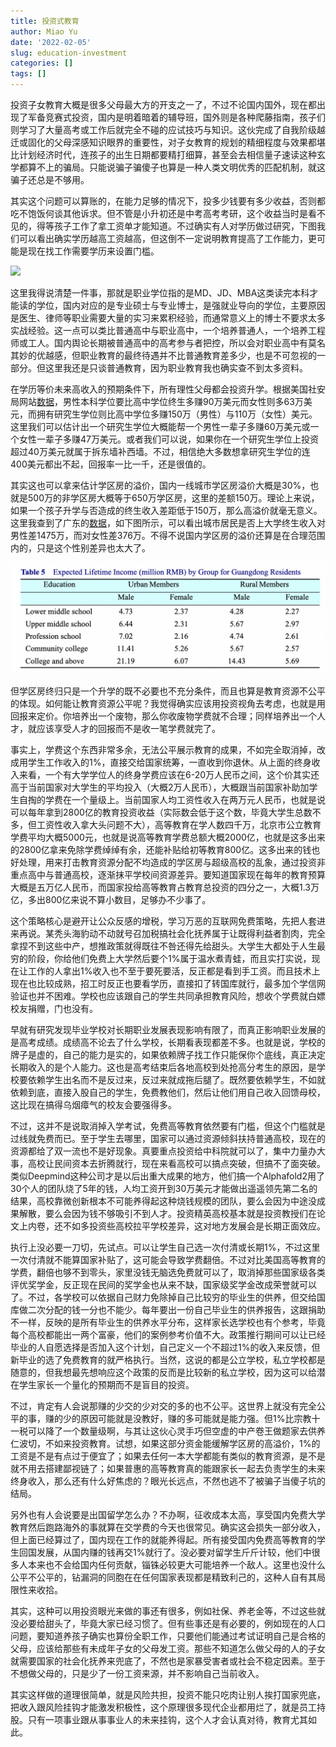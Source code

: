 ```yaml
---
title: 投资式教育
author: Miao Yu
date: '2022-02-05'
slug: education-investment
categories: []
tags: []
---
```


投资子女教育大概是很多父母最大方的开支之一了，不过不论国内国外，现在都出现了军备竞赛式投资，国内是明着暗着的辅导班，国外则是各种爬藤指南，孩子们则学习了大量高考或工作后就完全不碰的应试技巧与知识。这伙完成了自我阶级越迁或固化的父母深感知识眼界的重要性，对子女教育的规划的精细程度与效果都堪比计划经济时代，连孩子的出生日期都要精打细算，甚至会去相信量子速读这种玄学都算不上的骗局。只能说骗子骗傻子也算是一种人类文明优秀的匹配机制，就这骗子还总是不够用。

其实这个问题可以算账的，在能力足够的情况下，投多少钱要有多少收益，否则都吃不饱饭何谈其他诉求。但不管是小升初还是中考高考考研，这个收益当时是看不见的，得等孩子工作了拿工资单才能知道。不过确实有人对学历做过研究，下图我们可以看出确实学历越高工资越高，但这倒不一定说明教育提高了工作能力，更可能是现在找工作需要学历来设置门槛。

![](https://www.northeastern.edu/bachelors-completion/wp-content/uploads/2020/06/Annual_Earnings_Unemp_Rates_R2-1.png)

这里我得说清楚一件事，那就是职业学位指的是MD、JD、MBA这类读完本科才能读的学位，国内对应的是专业硕士与专业博士，是强就业导向的学位，主要原因是医生、律师等职业需要大量的实习来累积经验，而通常意义上的博士不要求太多实战经验。这一点可以类比普通高中与职业高中，一个培养普通人，一个培养工程师或工人。国内舆论长期被普通高中的高考参与者把控，所以会对职业高中有莫名其妙的优越感，但职业教育的最终待遇并不比普通教育差多少，也是不可忽视的一部分。但这里我还是只谈普通教育，因为职业教育我也确实查不到太多资料。

在学历等价未来高收入的预期条件下，所有理性父母都会投资升学。根据美国社安局网站[数据](https://www.ssa.gov/policy/docs/research-summaries/education-earnings.html)，男性本科学位要比高中学位终生多赚90万美元而女性则多63万美元，而拥有研究生学位则比高中学位多赚150万（男性）与110万（女性）美元。这里我们可以估计出一个研究生学位大概能帮一个男性一辈子多赚60万美元或一个女性一辈子多赚47万美元。或者我们可以说，如果你在一个研究生学位上投资超过40万美元就属于拆东墙补西墙。不过，相信绝大多数想拿研究生学位的连400美元都出不起，回报率一比一千，还是很值的。

其实这也可以拿来估计学区房的溢价，国内一线城市学区房溢价大概是30%，也就是500万的非学区房大概等于650万学区房，这里的差额150万。理论上来说，如果一个孩子升学与否造成的终生收入差距低于150万，那么高溢价就毫无意义。这里我查到了广东的[数据](https://ideas.repec.org/a/fec/journl/v12y2017i1p113-131.html)，如下图所示，可以看出城市居民是否上大学终生收入对男性差1475万，而对女性差376万。不得不说国内学区房的溢价还算是在合理范围内的，只是这个性别差异也太大了。

![](images/guangdong.png)

但学区房终归只是一个升学的既不必要也不充分条件，而且也算是教育资源不公平的体现。如何能让教育资源公平呢？我觉得确实应该用投资视角去考虑，也就是用回报来定价。你培养出一个废物，那么你收废物学费就不合理；同样培养出一个人才，就应该享受人才的回报而不是收一笔学费就完了。

事实上，学费这个东西非常多余，无法公平展示教育的成果，不如完全取消掉，改成用学生工作收入的1%，直接交给国家统筹，一直收到你退休。从上面的终身收入来看，一个有大学学位人的终身学费应该在6-20万人民币之间，这个价其实还高于当前国家对大学生的平均投入（大概2万人民币），大概跟当前国家补助加学生自掏的学费在一个量级上。当前国家人均工资性收入在两万元人民币，也就是说可以每年拿到2800亿的教育投资收益（实际数会低于这个数，毕竟大学生总数不多，但工资性收入拿大头问题不大），高等教育在学人数四千万，北京市公立教育学费平均大概5000元，也就是说高等教育学费总额大概2000亿，也就是这多出来的2800亿拿来免除学费绰绰有余，还能补贴给初等教育800亿。这多出来的钱也好处理，用来打击教育资源分配不均造成的学区房与超级高校的乱象，通过投资非重点高中与普通高校，逐渐抹平学校间资源差异。要知道国家现在每年的教育预算大概是五万亿人民币，而国家投给高等教育占教育总投资的四分之一，大概1.3万亿，多出800亿来说不算小数目，足够办不少事了。

这个策略核心是避开让公众反感的增税，学习万恶的互联网免费策略，先把人套进来再说。某秃头海豹动不动就号召加税搞社会化抚养属于让既得利益者割肉，完全拿捏不到这些中产，想推政策就得既往不咎还得先给甜头。大学生大都处于人生最穷的阶段，你给他们免费上大学然后要个1%属于温水煮青蛙，而且实打实说，现在让工作的人拿出1%收入也不至于要死要活，反正都是看到手工资。而且技术上现在也比较成熟，招工时反正也要看学历，直接扣了转国库就行，最多加个学信网验证也并不困难。学校也应该跟自己的学生共同承担教育风险，想收个学费就白嫖校友捐赠，门也没有。

早就有研究发现毕业学校对长期职业发展表现影响有限了，而真正影响职业发展的是高考成绩。成绩高不论去了什么学校，长期看表现都差不多。也就是说，学校的牌子是虚的，自己的能力是实的，如果依赖牌子找工作只能保你个底线，真正决定长期收入的是个人能力。这也是高考结束后各地高校到处抢高分考生的原因，是学校要依赖学生出名而不是反过来，反过来就成拖后腿了。既然要依赖学生，不如就依赖到底，直接入股自己的学生，免费教他们，然后让他们用自己收入回馈母校，这比现在搞得乌烟瘴气的校友会要强得多。

不过，这并不是说取消掉入学考试，免费高等教育依然要有门槛，但这个门槛就是过线就免费而已。至于学生去哪里，国家可以通过资源倾斜扶持普通高校，现在的资源都给了双一流也不是好现象。真要重点投资给中科院就可以了，集中力量办大事，高校让民间资本去折腾就行，现在来看高校可以搞点突破，但搞不了面突破。类似Deepmind这种公司才是以后出重大成果的地方，他们搞一个Alphafold2用了30个人的团队烧了5年的钱，人均工资开到30万美元才能做出遥遥领先第二名的结果，高校靠微创新根本不可能养得起这种烧钱规模的团队，要么会因为中途没成果解散，要么会因为钱不够吸引不到人才。投资精英高校基本就是投资教授们在论文上内卷，还不如多投资些高校拉平学校差异，这对地方发展会是长期正面效应。

执行上没必要一刀切，先试点。可以让学生自己选一次付清或长期1%，不过这里一次付清就不能算国家补贴了，这可能会导致学费翻倍。不过对比美国高等教育的学费，翻倍也够不到零头，家里没钱无脑选免费就可以了，取消掉那些国家级各类评优奖学金，反正现在民间的奖学金也从来不缺，国家级奖学金改成荣誉就可以了。不过，各学校可以依据自己财力免除掉自己比较穷的毕业生的供养，但交给国库做二次分配的钱一分也不能少。每年要出一份自己毕业生的供养报告，这跟捐助不一样，反映的是所有毕业生的供养水平分布，这样家长选学校也有个参考，毕竟每个高校都能出一两个富豪，他们的案例参考价值不大。政策推行期间可以让已经毕业的人自愿选择是否加入这个计划，自己定义一个不超过1%的收入来反馈，但新毕业的选了免费教育的就严格执行。当然，这说的都是公立学校，私立学校都是随意的，但我想最先想响应这个政策的反而是比较新的私立学校，因为这可以给潜在学生家长一个量化的预期而不是盲目的投资。

不过，肯定有人会说那赚的少交的少对交的多的也不公平。这世界上就没有完全公平的事，赚的少的原因可能就是没教好，赚的多可能就是能力强。但1%比宗教十一税可以降了一个数量级啊，与其让这伙心灵手巧但空虚的中产卷王做题家去供养仁波切，不如来投资教育。试想，如果这部分资金能缓解学区房的高溢价，1%的工资是不是有点过于便宜了；如果去任何一本大学都能有类似的教育资源，是不是就不用去搭建鄙视链了；如果普惠的高等教育真的能跟家长一起去负责学生的未来终身收入，那么还有什么好焦虑的？眼光长远点，不然也逃不了被骗子当傻子坑的结局。

另外也有人会说要是出国留学怎么办？不办啊，征收成本太高，享受国内免费大学教育然后跑路海外的事就算在交学费的今天也很常见。确实这会损失一部分收入，但上面已经算过了，国内现在工作的就能养得起。所有接受国内免费高等教育的学生回国发展，从国内赚的钱再交1%就行了。没必要对留学生斤斤计较，他们中很多人本来也不会给国内任何贡献，锱铢必较更大可能培养一个敌人。这里也没什么公平不公平的，钻漏洞的同胞在在任何国家表现都是精致利己的，这种人自有其局限性来收拾。

其实，这种可以用投资眼光来做的事还有很多，例如社保、养老金等，不过这些就没必要给甜头了，毕竟大家已经习惯了。但有些事还是有必要的，例如现在的人口问题，要知道养孩子确实也算份全职工作，只要他们能通过考试证明自己是合格的父母，应该给那些有未成年子女的父母发工资。那些不知道怎么做父母的人的子女就需要国家的社会化抚养来兜底了，不然也是家暴受害者或社会不稳定因素。至于不想做父母的，只是少了一份工资来源，并不影响自己当前收入。

其实这样做的道理很简单，就是风险共担，投资不能只吃肉让别人挨打国家兜底，把收入跟风险挂钩才能激发积极性，这个原理很多现代企业都用烂了，就是员工持股。只有一项事业跟从事事业人的未来挂钩，这个人才会认真对待，教育尤其如此。
